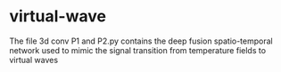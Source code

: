 # virtual-wave
The file 3d conv P1 and P2.py contains the deep fusion spatio-temporal network used to mimic the signal transition from temperature fields to virtual waves
